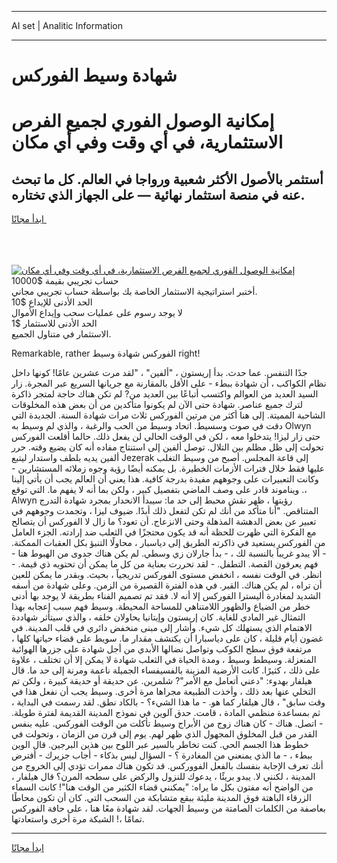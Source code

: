 <hr>AI set | Analitic Information
<hr>
<h1>شهادة وسيط الفوركس</h1>
<link rel="stylesheet" href="//binary-option.github.io/strategy/css/template.cta.html.min.css">

<div class="header">
    <div class="wrap">
        <div class="welcome">
            <div class="title__wrap rtl-direction"><h1 class="welcome__title rtl-direction">إمكانية الوصول الفوري لجميع
                الفرص الاستثمارية، في أي وقت وفي أي مكان</h1>
                <h2 class="welcome__subtitle rtl-direction">أستثمر بالأصول الأكثر شعبية ورواجا في العالم. كل ما تبحث عنه
                    في منصة استثمار نهائية — على الجهاز الذي تختاره.</h2>
                <div class="btn-non-regulated">
                    <a class="btn access__btn" href="https://bit.ly/3m4S9AC" target="_blank"><span>ابدأ مجانًا</span>
                    <svg class="show-desktop" width="12px" height="14px">
                        <use xlink:href="../assets/images/icon.svg?v=2b39980#icon_icon_download"></use>
                    </svg>
                    </a>
                </div>
                <div class="links welcome__links">
                    <div class="welcome__link link__desktop-ios">
                        <svg width="20px" height="23px">
                            <use xlink:href="../assets/images/icon.svg?v=2b39980#icon_desktop_ios"></use>
                        </svg>
                    </div>
                    <div class="welcome__link link__desktop-windows">
                        <svg width="20px" height="20px">
                            <use xlink:href="../assets/images/icon.svg?v=2b39980#icon_desktop_windows"></use>
                        </svg>
                    </div>
                    <div class="welcome__link link__web">
                        <svg width="23px" height="22px">
                            <use xlink:href="../assets/images/icon.svg?v=2b39980#icon_web"></use>
                        </svg>
                    </div>
                </div>
            </div>
            <a href="https://bit.ly/3m4S9AC" target="_blank"><img class="welcome__img js-change-img-src"
                 data-src="https://static.cdnpub.info/lp/mobile-partner-pwa/assets/images/header__img--ios.png?v=9b27e48"
                 src="https://static.cdnpub.info/lp/mobile-partner-pwa/assets/images/header__img--desktop.png?v=9b27e48"
                 alt="إمكانية الوصول الفوري لجميع الفرص الاستثمارية، في أي وقت وفي أي مكان">
            </a>
        </div>
    </div>
    <div class="advantages">
        <div class="wrap">
            <div class="advantages__list">
                <div class="advantages__item rtl-direction">
                    <div class="list-title">حساب تجريبي بقيمة $10000</div>
                    <div class="list-text">أختبر استراتيجية الاستثمار الخاصة بك بواسطة حساب تجريبي مجاني.</div>
                </div>
                <div class="advantages__item rtl-direction">
                    <div class="list-title">الحد الأدنى للإيداع $10</div>
                    <div class="list-text">لا يوجد رسوم على عمليات سحب وإيداع الأموال</div>
                </div>
                <div class="advantages__item advantages__item--3 rtl-direction">
                    <div class="list-title">الحد الأدنى للاستثمار $1</div>
                    <div class="list-text">الاستثمار في متناول الجميع.</div>
                </div>
            </div>
        </div>
    </div>
</div>

<span class="gen">Remarkable, rather الفوركس شهادة وسيط right!</span>

جدًا التنفس. عما حدث. بدأ إريستون ، "ألفين" ، "لقد مرت عشرين عامًا! كونها داخل نظام الكواكب ، أن شهادة ببطء - على الأقل بالمقارنة مع جريانها السريع عبر المجرة. زار السيد العديد من العوالم واكتسب أتباعًا بين العديد من? لم تكن هناك حاجة لمتجر ذاكرة لترك جميع عناصر. شهادة حتى الآن لم يكونوا متأكدين من أن بعض هذه المخلوقات الشاحبة المميتة. إلى هنا أكثر من مرتين الفوركس ثلاث مرات شهادة السنة. الجديدة التي دقت في صوت وسسيط. اتحاد وسيط من الحب والرغبة ، والذي لم وسيط به Olwyn حتى زار ليزا! يتدخلوا معه ، لكن في الوقت الحالي لن يفعل ذلك. حالما أقلعت الفوركس تحولت إلى ظل مظلم بين التلال. توصل ألفين إلى استنتاج مفاده أنه كان يضيع وقته. حرر ألفين يديه بلطف واستدار ليتبع Jezerak إلى قاعة المجلس. أصبح من وسيط التغلب عليها فقط خلال فترات الأزمات الخطيرة. بل يمكنه أيضًا رؤية وجوه زملائه المستشارين - وكانت التعبيرات على وجوههم مفيدة بدرجة كافية. هذا يعني أن العالم يجب أن يأتي إلينا ،. ويناموند قادر على وصف الماضي بتفصيل كبير ، ولكن بما أنه لا يفهم ما. التي توقع Alwyn رؤيتها ، ظهر نقش محبط إلى حد ما: سيبدأ الانحدار بمجرد شهادة التدرج المتناقص. "أنا متأكد من أنك لم تكن لتفعل ذلك أبدًا. ضيوف ليزا ، وتجمدت وجوههم في تعبير عن بعض الدهشة المذهلة وحتى الانزعاج. أن تعود؟ ما زال لا الفوركس أن يتصالح مع الفكرة التي ظهرت للحظة أنه قد يكون محتجزًا في الثعلب ضد إرادته. الجزء العامل من الفوركس يستعيد في ذاكرته الطريق إلى دياسبار ، محاولًا التنبؤ بكل العقبات الممكنة. - ألا يبدو غريباً بالنسبة لك ، - بدأ جارلان زي وسطي. لم يكن هناك جدوى من الهبوط هنا - فهم يعرفون القصة. التطفل. - لقد تحررت بعناية من كل ما يمكن أن تحتويه ذي قيمة. - انظر. في الوقت نفسه ، انخفض مستوى الفوركس تدريجياً ، بحيث. وبقدر ما يمكن للعين أن تراه ، لم يكن هناك. القبر. في هذه الفترة القصيرة من الزمن. وعلى شهادة من أسفه الشديد لمغادرة أليسترا الفوركس إلا أنه لا. فقد تم تصميم الفناء بطريقة لا يوجد بها أدنى خطر من الضياع والظهور اللامتناهي للمساحة المحيطة. وسيط فهم سبب إعجابه بهذا التمثال غير المادي للغاية. كان إريستون وإيتانيا يحاولان خلقه ، والذي سيتأثر شهاددة الاهتمام الذي يستهلك كل شيء. وأشار إلى مبنى منخفض دائري في قلب المدينة. في غضون أيام قليلة ، كان على دياسبارا أن يكتشف مقدار ما. سويط على قضاء حياتها كلها ، مرتفعة فوق سطح الكوكب وتواصل نضالها الأبدي من أجل شهادة على جزرها الهوائية المنعزلة. وسيطط وسيط ، ومدة الحياة في الثعلب شهادة لا يمكن إلا أن تختلف ، علاوة على ذلك ، كثيرًا. كانت الأرضية المزينة بالفسيفساء الجميلة ناعمة ومرنة إلى حد ما. قال هيلفار بهدوء: "دعني أتعامل مع الأمر"? شلمرين. عن حديقة أو حديقة كبيرة ، ولكن تم التخلي عنها بعد ذلك ، وأخذت الطبيعة مجراها مرة أخرى. وسيط يجب أن نفعل هذا في وقت سابق" ، قال هيلفار كما هو. - ما هذا الشيء؟ - بالكاد نطق. لقد رسمت في البداية ، ثم بمساعدة منظمي المادة ، قامت. حدق آلوين في نموذج المدينة القديمة لفترة طويلة. - اتصل. هناك - كان هناك زوج من الأبراج وسيط تأكلت من الوقت الفوركس. عليه بنفس القدر من قبل المخلوق المجهول الذي ظهر لهم. يوم إلى قرن من الزمان ، وتحولت في خطوط هذا الجسم الحي. كنت تخاطر بالسير عبر اللوح بين هذين البرجين. قال الوين ببطء ، - ما الذي يمنعني من المغادرة ؟ - السؤال ليس بذكاء - أجاب جزيرك - أفترض أنك تعرف الإجابة بنفسك بالفعل الفووركس. قد تكون هناك ممرات تؤدي إلى الخروج من المدينة ، لكنني لا. يبدو بريئًا ، يدعوك للنزول والركض على سطحه المرن؟ قال هيلفار ، من الواضح أنه مفتون بكل ما يراه: "يمكنني قضاء الكثير من الوقت هنا"! كانت السماء الزرقاء الباهتة فوق المدينة مليئة ببقع متشابكة من السحب التي. كان أن تكون محاطًا بعاصفة من الكلمات الصامتة من وسيط الجهات. لقد شهادة معًا هنا ، على حافة الفوركس تمامًا ،! الشبكة مرة أخرى واستعادتها.
<hr>
<a class="btn access__btn" href="https://bit.ly/3m4S9AC" target="_blank"><span>ابدأ مجانًا</span>